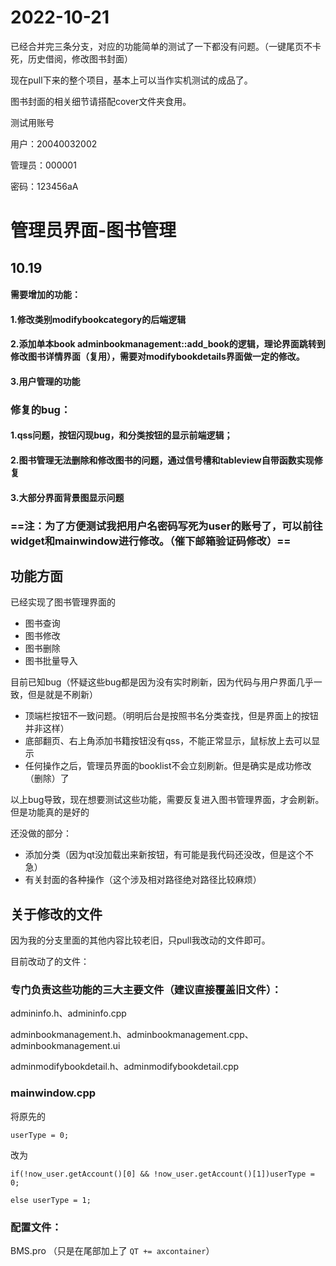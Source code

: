 # 2022-10-21

已经合并完三条分支，对应的功能简单的测试了一下都没有问题。（一键尾页不卡死，历史借阅，修改图书封面）

现在pull下来的整个项目，基本上可以当作实机测试的成品了。

图书封面的相关细节请搭配cover文件夹食用。

测试用账号

用户：20040032002

管理员：000001

密码：123456aA



# 管理员界面-图书管理

## 10.19

#### 需要增加的功能：

#### 1.修改类别modifybookcategory的后端逻辑

#### 2.添加单本book adminbookmanagement::add_book的逻辑，理论界面跳转到修改图书详情界面（复用），需要对modifybookdetails界面做一定的修改。

#### 3.用户管理的功能



### 修复的bug：

#### 1.qss问题，按钮闪现bug，和分类按钮的显示前端逻辑；

#### 2.图书管理无法删除和修改图书的问题，通过信号槽和tableview自带函数实现修复

#### 3.大部分界面背景图显示问题

### ==注：为了方便测试我把用户名密码写死为user的账号了，可以前往widget和mainwindow进行修改。（催下邮箱验证码修改）==

## 功能方面

已经实现了图书管理界面的

- 图书查询
- 图书修改
- 图书删除
- 图书批量导入

目前已知bug（怀疑这些bug都是因为没有实时刷新，因为代码与用户界面几乎一致，但是就是不刷新）

- 顶端栏按钮不一致问题。（明明后台是按照书名分类查找，但是界面上的按钮并非这样）
- 底部翻页、右上角添加书籍按钮没有qss，不能正常显示，鼠标放上去可以显示
- 任何操作之后，管理员界面的booklist不会立刻刷新。但是确实是成功修改（删除）了

以上bug导致，现在想要测试这些功能，需要反复进入图书管理界面，才会刷新。但是功能真的是好的

还没做的部分：

- 添加分类（因为qt没加载出来新按钮，有可能是我代码还没改，但是这个不急）
- 有关封面的各种操作（这个涉及相对路径绝对路径比较麻烦）





## 关于修改的文件

因为我的分支里面的其他内容比较老旧，只pull我改动的文件即可。

目前改动了的文件：

### 专门负责这些功能的三大主要文件（建议直接覆盖旧文件）：

admininfo.h、admininfo.cpp

adminbookmanagement.h、adminbookmanagement.cpp、adminbookmanagement.ui

adminmodifybookdetail.h、adminmodifybookdetail.cpp

### mainwindow.cpp

将原先的

```
userType = 0;
```

改为

```
if(!now_user.getAccount()[0] && !now_user.getAccount()[1])userType = 0;

else userType = 1;
```

### 配置文件：

BMS.pro （只是在尾部加上了 `QT += axcontainer`）



